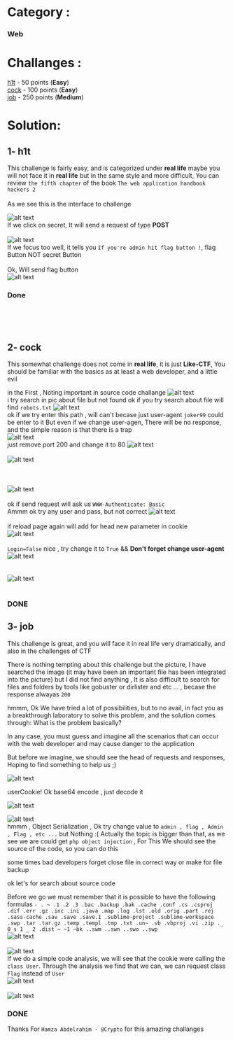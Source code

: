 # Category :
### Web

# Challanges :
[h1t](h1t.hamza.fun)&nbsp;- 50  points (**Easy**) <br>
[cock](cock.hamza.fun)&nbsp;- 100 points (**Easy**) <br>
[job](job.hamza.fun)&nbsp;- 250 points (**Medium**)<br>

# Solution:

## 1- **h1t**

This challenge is fairly easy, and is categorized under **real life** maybe you will not face it in **real life** but in the same style and more difficult, You can review `the fifth chapter` of the book `The web application handbook hackers 2`<br>
<br>
As we see this is the interface to challenge

![alt text](https://github.com/AnonDeek/CTF/blob/master/HC-CTF/Web/h1t-1.png "h1t-1")<br>
If we click on secret, It will send a request of type **POST**
<br><br>
![alt text](https://github.com/AnonDeek/CTF/blob/master/HC-CTF/Web/h1t-2.png "h1t-2")<br>
If we focus too well, it tells you `If you're admin hit flag button !`, flag Button NOT secret Button <br><br>
Ok, Will send flag button<br>
![alt text](https://github.com/AnonDeek/CTF/blob/master/HC-CTF/Web/h1t-3.png "h1t-3")<br>
### Done
<br><br><br>
## 2- **cock**

This somewhat challenge does not come in **real life**, it is just **Like-CTF**, You should be familiar with the basics as at least a web developer, and a little evil

in the First , Noting important in source code challange
![alt text](https://github.com/AnonDeek/CTF/blob/master/HC-CTF/Web/cock-1.png "cock-1")<br>
i try search in pic about file but not found
ok if you try search about file will find `robots.txt` 
![alt text](https://github.com/AnonDeek/CTF/blob/master/HC-CTF/Web/coke-2.png "cock-2")<br>
ok if we try enter this path , will can't becase just user-agent `joker99` could be enter to it
But even if we change user-agen, There will be no response, and the simple reason is that there is a trap
<br>![alt text](https://github.com/AnonDeek/CTF/blob/master/HC-CTF/Web/coke-3.png "cock-3")<br>
just remove port 200 and change it to 80
![alt text](https://github.com/AnonDeek/CTF/blob/master/HC-CTF/Web/coke-4.png "cock-4")<br><br>
![alt text](https://github.com/AnonDeek/CTF/blob/master/HC-CTF/Web/coke-5.png "cock-5")<br><br>
<br><br>
![alt text](https://github.com/AnonDeek/CTF/blob/master/HC-CTF/Web/coke-6.png "cock-6")<br><br>
ok if send request will ask us `WWW-Authenticate: Basic`<br>
Ammm ok try any user and pass, but not correct
![alt text](https://github.com/AnonDeek/CTF/blob/master/HC-CTF/Web/coke-7.png "cock-7")<br><br>
if reload page again will add for head new parameter in cookie
<br>
![alt text](https://github.com/AnonDeek/CTF/blob/master/HC-CTF/Web/coke-8.png "cock-8")<br><br>
`Login=False` nice , try change it to `True` &&  **Don't forget change user-agent**
<br>
![alt text](https://github.com/AnonDeek/CTF/blob/master/HC-CTF/Web/coke-9.png "cock-9")<br><br>
<br>
![alt text](https://github.com/AnonDeek/CTF/blob/master/HC-CTF/Web/cock-10.png "cock-10")<br><br>
### DONE
## 3- **job**

  This challenge is great, and you will face it in real life very dramatically, and also in the challenges of CTF

  There is nothing tempting about this challenge but the picture, I have searched the image (it may have been an important file has been integrated into the picture) but I did not find anything , It is also difficult to search for files and folders by tools like gobuster or dirlister and etc ... , becase the response alwayas `200`<br>

  hmmm, Ok We have tried a lot of possibilities, but to no avail, in fact you as a breakthrough laboratory to solve this problem, and the solution comes through: What is the problem basically?

  In any case, you must guess and imagine all the scenarios that can occur with the web developer and may cause danger to the application

  But before we imagine, we should see the head of requests and responses, Hoping to find something to help us ;)
  
  ![alt text](https://github.com/AnonDeek/CTF/blob/master/HC-CTF/Web/job-1.png "job-1")<br>
  
  userCookie! Ok base64 encode , just decode it
  
  ![alt text](https://github.com/AnonDeek/CTF/blob/master/HC-CTF/Web/job-2.png "job-2")<br>
  
  ![alt text](https://github.com/AnonDeek/CTF/blob/master/HC-CTF/Web/job-3.png "job-3")<br>
  hmmm , Object Serialization , Ok try change value to `admin , flag , Admin , Flag , etc ...` but Nothing :( 
  Actually the topic is bigger than that, as we see we are could get `php object injection` , For This We should see the source of the code, so you can do this
  
  some times bad developers forget close file in correct way or make for file backup
  
  ok let's for search about source code 
  
  Before we go we must remember that it is possible to have the following formulas `-
.
~
.1
.2
.3
.bac
.backup
.bak
.cache
.conf
.cs
.csproj
.dif
.err
.gz
.inc
.ini
.java
.map
.log
.lst
.old
.orig
.part
.rej
.sass-cache
.sav
.save
.save.1
.sublime-project
.sublime-workspace
.swp
.tar
.tar.gz
.temp
.templ
.tmp
.txt
.un~
.vb
.vbproj
.vi
.zip
._
0
s
1
_
2
.dist
~
~1
~bk
..swm
..swn
..swo
..swp`
<br>![alt text](https://github.com/AnonDeek/CTF/blob/master/HC-CTF/Web/job-4.png "job-4")<br><br>
![alt text](https://github.com/AnonDeek/CTF/blob/master/HC-CTF/Web/job-5.png "job-5")<br>
If we do a simple code analysis, we will see that the cookie were calling the `class User`.
Through the analysis we find that we can, we can request class `Flag` instead of `User`
<br>![alt text](https://github.com/AnonDeek/CTF/blob/master/HC-CTF/Web/job-6.png "job-6")<br>
<br>![alt text](https://github.com/AnonDeek/CTF/blob/master/HC-CTF/Web/job-7.png "job-7")<br>
### DONE

Thanks For `Hamza Abdelrahim - @Crypto` for this amazing challanges
